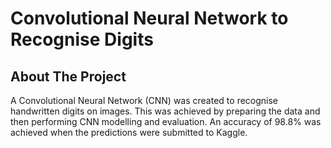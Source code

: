 # Convolutional Neural Network to Recognise Digits



## About The Project

A Convolutional Neural Network (CNN) was created to recognise handwritten digits on images. This was achieved by preparing the data and then performing CNN modelling and evaluation. An accuracy of 98.8% was achieved when the predictions were submitted to Kaggle. 


